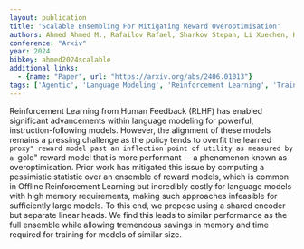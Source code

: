 ```yaml
---
layout: publication
title: 'Scalable Ensembling For Mitigating Reward Overoptimisation'
authors: Ahmed Ahmed M., Rafailov Rafael, Sharkov Stepan, Li Xuechen, Koyejo Sanmi
conference: "Arxiv"
year: 2024
bibkey: ahmed2024scalable
additional_links:
  - {name: "Paper", url: "https://arxiv.org/abs/2406.01013"}
tags: ['Agentic', 'Language Modeling', 'Reinforcement Learning', 'Training Techniques']
---
```

Reinforcement Learning from Human Feedback (RLHF) has enabled significant
advancements within language modeling for powerful, instruction-following
models. However, the alignment of these models remains a pressing challenge as
the policy tends to overfit the learned ``proxy" reward model past an
inflection point of utility as measured by a ``gold" reward model that is more
performant -- a phenomenon known as overoptimisation. Prior work has mitigated
this issue by computing a pessimistic statistic over an ensemble of reward
models, which is common in Offline Reinforcement Learning but incredibly costly
for language models with high memory requirements, making such approaches
infeasible for sufficiently large models. To this end, we propose using a
shared encoder but separate linear heads. We find this leads to similar
performance as the full ensemble while allowing tremendous savings in memory
and time required for training for models of similar size.

